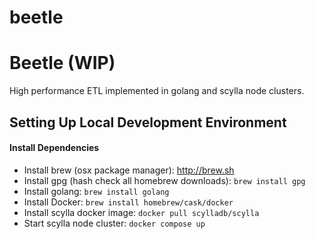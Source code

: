 # beetle
Beetle (WIP)
===================

High performance ETL implemented in golang and scylla node clusters.


## Setting Up Local Development Environment

#### Install Dependencies
* Install brew (osx package manager): http://brew.sh
* Install gpg (hash check all homebrew downloads): `brew install gpg`
* Install golang: `brew install golang`
* Install Docker: `brew install homebrew/cask/docker`
* Install scylla docker image: `docker pull scylladb/scylla`
* Start scylla node cluster: `docker compose up`
